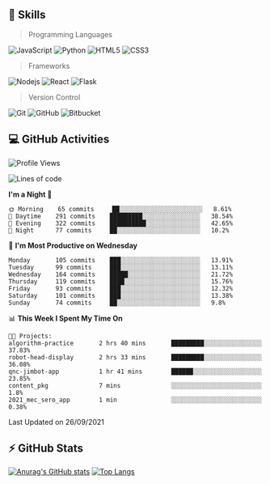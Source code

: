 ## :rocket: Skills<br/>

> Programming Languages

![JavaScript](https://img.shields.io/badge/-JavaScript-%23F7DF1C?style=for-the-badge&logo=javascript&logoColor=white)
![Python](https://img.shields.io/badge/python%20-%2314354C.svg?&style=for-the-badge&logo=python&logoColor=white)
![HTML5](https://img.shields.io/badge/html5%20-%23E34F26.svg?&style=for-the-badge&logo=html5&logoColor=white)
![CSS3](https://img.shields.io/badge/css3%20-%231572B6.svg?&style=for-the-badge&logo=css3&logoColor=white)

> Frameworks

![Nodejs](https://img.shields.io/badge/node.js%20-%2343853D.svg?&style=for-the-badge&logo=node.js&logoColor=white)
![React](https://img.shields.io/badge/React-20232A?style=for-the-badge&logo=react&logoColor=61DAFB)
![Flask](https://img.shields.io/badge/flask%20-%23000.svg?&style=for-the-badge&logo=flask&logoColor=white)

> Version Control

![Git](https://img.shields.io/badge/git%20-%23F05033.svg?&style=for-the-badge&logo=git&logoColor=white)
![GitHub](https://img.shields.io/badge/github%20-%23121011.svg?&style=for-the-badge&logo=github&logoColor=white)
![Bitbucket](https://img.shields.io/badge/bitbucket%20-%230047B3.svg?&style=for-the-badge&logo=bitbucket&logoColor=white)

## :computer: GitHub Activities<br/>

<!--START_SECTION:waka-->
![Profile Views](http://img.shields.io/badge/Profile%20Views-0-blue)

![Lines of code](https://img.shields.io/badge/From%20Hello%20World%20I%27ve%20Written-987863%20lines%20of%20code-blue)

**I'm a Night 🦉** 

```text
🌞 Morning    65 commits     ██░░░░░░░░░░░░░░░░░░░░░░░   8.61% 
🌆 Daytime    291 commits    █████████░░░░░░░░░░░░░░░░   38.54% 
🌃 Evening    322 commits    ██████████░░░░░░░░░░░░░░░   42.65% 
🌙 Night      77 commits     ██░░░░░░░░░░░░░░░░░░░░░░░   10.2%

```
📅 **I'm Most Productive on Wednesday** 

```text
Monday       105 commits    ███░░░░░░░░░░░░░░░░░░░░░░   13.91% 
Tuesday      99 commits     ███░░░░░░░░░░░░░░░░░░░░░░   13.11% 
Wednesday    164 commits    █████░░░░░░░░░░░░░░░░░░░░   21.72% 
Thursday     119 commits    ████░░░░░░░░░░░░░░░░░░░░░   15.76% 
Friday       93 commits     ███░░░░░░░░░░░░░░░░░░░░░░   12.32% 
Saturday     101 commits    ███░░░░░░░░░░░░░░░░░░░░░░   13.38% 
Sunday       74 commits     ██░░░░░░░░░░░░░░░░░░░░░░░   9.8%

```


📊 **This Week I Spent My Time On** 

```text
🐱‍💻 Projects: 
algorithm-practice       2 hrs 40 mins       █████████░░░░░░░░░░░░░░░░   37.83% 
robot-head-display       2 hrs 33 mins       █████████░░░░░░░░░░░░░░░░   36.08% 
qnc-jimbot-app           1 hr 41 mins        ██████░░░░░░░░░░░░░░░░░░░   23.85% 
content_pkg              7 mins              ░░░░░░░░░░░░░░░░░░░░░░░░░   1.8% 
2021_mec_sero_app        1 min               ░░░░░░░░░░░░░░░░░░░░░░░░░   0.38%

```


 Last Updated on 26/09/2021
<!--END_SECTION:waka-->


## :zap: GitHub Stats<br/>
    
[![Anurag's GitHub stats](https://github-readme-stats.vercel.app/api?username=star6973&show_icons=true&theme=prussian)](https://github.com/star6973/github-readme-stats)
[![Top Langs](https://github-readme-stats.vercel.app/api/top-langs/?username=star6973&layout=compact&hide=jupyter%20notebook,html,css,scss&langs_count=4&theme=prussian)](https://github.com/star6973/github-readme-stats)
